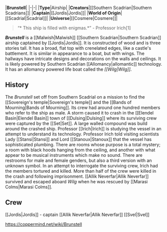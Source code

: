 |**Brunstell**|
|-|-|
|**Type**|Airship|
|**Creators**|[[Southern Scadrian\|Southern Scadrians]]|
|**Captain**|[[Jordis\|Jordis]]|
|**World of Origin**|[[Scadrial\|Scadrial]]|
|**Universe**|[[Cosmere\|Cosmere]]|

>“* This ship is filled with enigmas.*”
\- Professor Irich[1]


***Brunstell*** is a [[Malwish\|Malwish]] [[Southern Scadrian\|Southern Scadrian]] airship captained by [[Jordis\|Jordis]]. It is constructed of wood and is three stories tall. It has a broad, flat top with crenelated edges, like a castle's battlement. It is similar in appearance to a boat, but with wings. The hallways have intricate designs and decorations on the walls and ceilings. It is likely powered by Southern Scadrian [[Allomancy\|allomantic]] technology. It has an allomancy powered life boat called the *[[Wilg\|Wilg]]*.

## History
The *Brunstell* set off from Southern Scadrial on a mission to find the [[Sovereign's temple\|Sovereign's temple]] and the [[Bands of Mourning\|Bands of Mourning]]. Its crew had around one hundred members who refer to the ship as male. A storm caused it to crash in the [[Elendel Basin\|Elendel Basin]] town of [[Dulsing\|Dulsing]] where its surviving crew were captured by the [[Set\|Set]]. A large walled compound was build around the crashed ship. Professor [[Irich\|Irich]] is studying the vessel in an attempt to understand its technology.
Professor Irich told visiting scientists Lady [[Stansi\|Stansi]] and Lord [[Stanoux\|Stanoux]] that the vessel has sophisticated plumbing. There are rooms whose purpose is a total mystery; a room with black hoods hanging from the ceiling, and another with what appear to be musical instruments which make no sound. There are restrooms for male and female genders, but also a third version with an unknown symbol.
In an attempt to interrogate the surviving crew, Irich had the members tortured and killed. More than half of the crew were killed in the crash and following imprisonment. [[Allik Neverfar\|Allik Neverfar]] survived and escaped aboard *Wilg* when he was rescued by [[Marasi Colms\|Marasi Colms]].

## Crew
[[Jordis\|Jordis]] - captain
[[Allik Neverfar\|Allik Neverfar]]
[[Svel\|Svel]]


https://coppermind.net/wiki/Brunstell